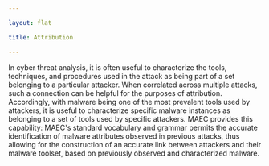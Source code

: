 ```yaml
---

layout: flat

title: Attribution

---
```




In cyber threat analysis, it is often useful to characterize the tools, techniques, and procedures used in the attack as being part of a set belonging to a particular attacker. When correlated across multiple attacks, such a connection can be helpful for the purposes of attribution.  Accordingly, with malware being one of the most prevalent tools used by attackers, it is useful to characterize specific malware instances as belonging to a set of tools used by specific attackers. MAEC provides this capability: MAEC's standard vocabulary and grammar permits the accurate identification of malware attributes observed in previous attacks, thus allowing for the construction of an accurate link between attackers and their malware toolset, based on previously observed and characterized malware.